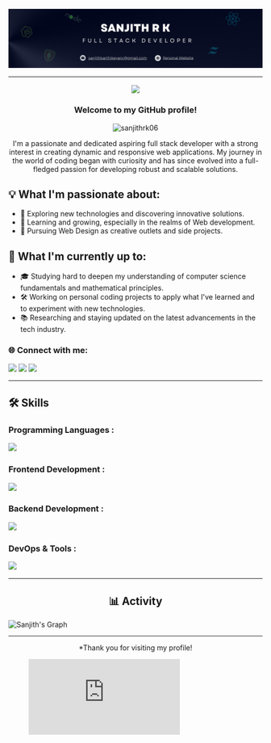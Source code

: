 ![Sanjith Banner](./assets/banner.png)
<hr/>

<div align="center">
    <img align="center" src="https://readme-typing-svg.demolab.com?font=Righteous&size=35&duration=3500&pause=500&center=true&vCenter=true&width=435&lines=Hi%2C+There%F0%9F%91%8B;I'm+Sanjith" />
</div>

<h3 align="center">Welcome to my GitHub profile!</h3>
<p align="center"><img src="https://komarev.com/ghpvc/?username=sanjithrk06&label=Profile%20views&color=0D1117&bg_color=7F3FBF&style=flat" alt="sanjithrk06" /></p>

<div align="center">
I'm a passionate and dedicated aspiring full stack developer with a strong interest in creating dynamic and responsive web applications. My journey in the world of coding began with curiosity and has since evolved into a full-fledged passion for developing robust and scalable solutions.
</div>


<h2> 💡 What I'm passionate about:</h2>

- 🚀 Exploring new technologies and discovering innovative solutions.
- 🌱 Learning and growing, especially in the realms of Web development.
- 🎨 Pursuing Web Design as creative outlets and side projects.

<h2> 🔭 What I'm currently up to:</h2>

- 🎓 Studying hard to deepen my understanding of computer science fundamentals and mathematical principles.
- 🛠️ Working on personal coding projects to apply what I've learned and to experiment with new technologies.
- 📚 Researching and staying updated on the latest advancements in the tech industry.

<h3 align="left">🌐 Connect with me:</h3>
<div>
  <a href="https://sanjith-portfolio.netlify.app/" target="_blank"><img src="https://skillicons.dev/icons?i=processing" width="33" /></a>
  <a href="mailto:sanjithkarthikeyanr@gmail.com" ><img src="https://skillicons.dev/icons?i=gmail&theme=light" width="30" /></a>
  <a href="https://www.linkedin.com/in/sanjithrk06/" target="_blank"><img src="https://skillicons.dev/icons?i=linkedin" width="30" /></a>
</div>

---
<h2 align="left">🛠️ Skills</h2>

<h3 align="left"> Programming Languages :</h3>
<div align="left">
  <img src="https://skillicons.dev/icons?i=c,java,python,javascript" />
</div>

<h3 align="left"> Frontend Development :</h3>
<div align="left">
  <img src="https://skillicons.dev/icons?i=html,css,javascript,react,redux,tailwind,scss,bootstrap" />
</div>

<h3 align="left"> Backend Development :</h3>
<div align="left">
  <img src="https://skillicons.dev/icons?i=nodejs,express,mongodb,postman" />
</div>

<h3 align="left"> DevOps & Tools :</h3>
<div align="left">
  <img src="https://skillicons.dev/icons?i=git,github,docker,vscode" />
</div>

---
<h2 align="center"> 📊 Activity </h2>

![Sanjith's Graph](https://github-readme-activity-graph.vercel.app/graph?username=sanjithrk06&custom_title=Sanjith%27s%20GitHub%20Activity%20Graph&bg_color=0D1117&color=7F3FBF&line=7F3FBF&point=7F3FBF&area_color=FFFFFF&title_color=FFFFFF&area=true)

---

<div align="center">*Thank you for visiting my profile!</div>


<figure><embed src="https://wakatime.com/share/@378f644f-0e50-42c2-83ac-fdc78877b5a4/7fb183e4-395a-475f-9f53-0e15dfcb5ca1.svg"></embed></figure>
